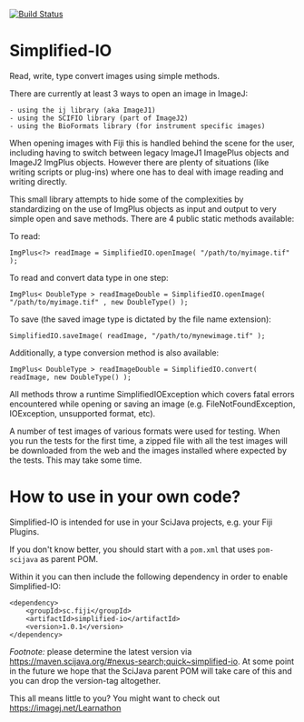 [![Build Status](https://github.com/fiji/simplified-io/actions/workflows/build.yml/badge.svg)](https://github.com/fiji/simplified-io/actions/workflows/build.yml)

Simplified-IO
=============
Read, write, type convert images using simple methods.

There are currently at least 3 ways to open an image in ImageJ: 

	- using the ij library (aka ImageJ1)
	- using the SCIFIO library (part of ImageJ2)
	- using the BioFormats library (for instrument specific images)
	
When opening images with Fiji this is handled behind the scene for the user, including having to switch between legacy
ImageJ1 ImagePlus objects and ImageJ2 ImgPlus objects.
However there are plenty of situations (like writing scripts or plug-ins) where one has to deal with image reading and writing directly.

This small library attempts to hide some of the complexities by standardizing on the use of ImgPlus objects as input and output to very
simple open and save methods. There are 4 public static methods available:

To read: 

`ImgPlus<?> readImage = SimplifiedIO.openImage( "/path/to/myimage.tif" );`

To read and convert data type in one step:

`ImgPlus< DoubleType > readImageDouble = SimplifiedIO.openImage( "/path/to/myimage.tif" , new DoubleType() );`

To save (the saved image type is dictated by the file name extension):

`SimplifiedIO.saveImage( readImage, "/path/to/mynewimage.tif" );`

Additionally, a type conversion method is also available:

`ImgPlus< DoubleType > readImageDouble = SimplifiedIO.convert( readImage, new DoubleType() );`

All methods throw a runtime SimplifiedIOException which covers fatal errors encountered while opening or saving an image (e.g. FileNotFoundException, IOException, unsupported format, etc).

A number of test images of various formats were used for testing. When you run the tests for the first time, a zipped file with all the test images will be downloaded from the web and
the images installed where expected by the tests. This may take some time.

How to use in your own code?
============================

Simplified-IO is intended for use in your SciJava projects, e.g. your Fiji Plugins.

If you don't know better, you should start with a <code>pom.xml</code> that uses <code>pom-scijava</code> as parent POM.

Within it you can then include the following dependency in order to enable Simplified-IO:
```
<dependency>
    <groupId>sc.fiji</groupId>
    <artifactId>simplified-io</artifactId>
    <version>1.0.1</version>
</dependency>
```

_Footnote:_ please determine the latest version via https://maven.scijava.org/#nexus-search;quick~simplified-io. At some point in the future we hope that the SciJava parent POM will take care of this and you can drop the version-tag altogether.

This all means little to you? You might want to check out https://imagej.net/Learnathon 

